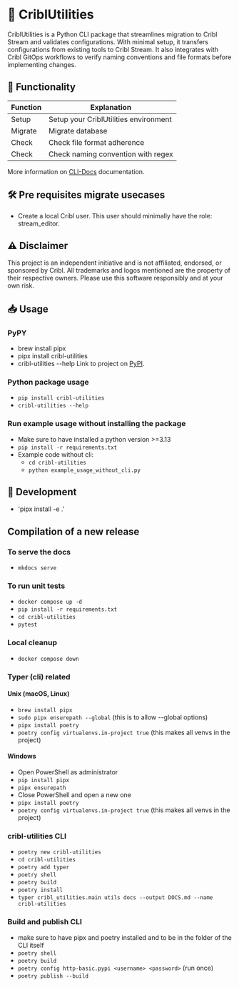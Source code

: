 # 🚀 CriblUtilities
CriblUtilities is a Python CLI package that streamlines migration to Cribl Stream and validates configurations. With minimal setup, it transfers configurations from existing tools to Cribl Stream. It also integrates with Cribl GitOps workflows to verify naming conventions and file formats before implementing changes.


## 🫶 Functionality
| **Function** | **Explanation**                       |
|--------------|---------------------------------------|
| Setup        | Setup your CriblUtilities environment |
| Migrate      | Migrate database                      |
| Check        | Check file format adherence           |
| Check        | Check naming convention with regex    |

More information on [CLI-Docs](https://github.com/cinqict/CriblUtilities/blob/main/docs/cli-docs.md) documentation.

## 🛠 Pre requisites migrate usecases
- Create a local Cribl user. This user should minimally have the role: stream_editor.

## ⚠️ Disclaimer
This project is an independent initiative and is not affiliated, endorsed, or sponsored by Cribl. All trademarks and logos mentioned are the property of their respective owners. Please use this software responsibly and at your own risk.

## 📥 Usage
### PyPY
- brew install pipx
- pipx install cribl-utilities
- cribl-utilities --help
Link to project on [PyPI](https://pypi.org/project/cribl-utilities/).

### Python package usage
- `pip install cribl-utilities`
- `cribl-utilities --help`

### Run example usage without installing the package
- Make sure to have installed a python version >=3.13
- `pip install -r requirements.txt`
- Example code without cli:
  - `cd cribl-utilities`
  - `python example_usage_without_cli.py`

## 💪 Development
- 'pipx install -e .'

## Compilation of a new release
### To serve the docs
- `mkdocs serve`

### To run unit tests
- `docker compose up -d`
- `pip install -r requirements.txt`
- `cd cribl-utilities`
- `pytest`

### Local cleanup
- `docker compose down`

### Typer (cli) related
#### Unix (macOS, Linux)
- `brew install pipx`
- `sudo pipx ensurepath --global` (this is to allow --global options)
- `pipx install poetry`
- `poetry config virtualenvs.in-project true` (this makes all venvs in the project)
#### Windows
-  Open PowerShell as administrator
- `pip install pipx`
- `pipx ensurepath` 
-  Close PowerShell and open a new one
- `pipx install poetry`
- `poetry config virtualenvs.in-project true` (this makes all venvs in the project)

### cribl-utilities CLI
- `poetry new cribl-utilities`
- `cd cribl-utilities`
- `poetry add typer`
- `poetry shell`
- `poetry build`
- `poetry install`
- `typer cribl_utilities.main utils docs --output DOCS.md --name cribl-utilities`

### Build and publish CLI
- make sure to have pipx and poetry installed and to be in the folder of the CLI itself
- `poetry shell`
- `poetry build`
- `poetry config http-basic.pypi <username> <password>` (run once)
- `poetry publish --build`
